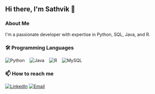 
<!--
**Sathvik006/Sathvik006** is a ✨ _special_ ✨ repository because its `README.md` (this file) appears on your GitHub profile.

Here are some ideas to get you started:

- 🔭 I’m currently working on ...
- 🌱 I’m currently learning ...
- 👯 I’m looking to collaborate on ...
- 🤔 I’m looking for help with ...
- 💬 Ask me about ...
- 📫 How to reach me: ...
- 😄 Pronouns: ...
- ⚡ Fun fact: ...
-->
## Hi there, I'm Sathvik 👋

### About Me
I'm a passionate developer with expertise in Python, SQL, Java, and R.

### 🛠️ Programming Languages
<p align="left">
  <img src="https://img.shields.io/badge/Python-3776AB?style=for-the-badge&logo=python&logoColor=white" alt="Python"/>&nbsp;&nbsp;&nbsp;
  <img src="https://img.shields.io/badge/Java-007396?style=for-the-badge&logo=java&logoColor=white" alt="Java"/>&nbsp;&nbsp;&nbsp;
  <img src="https://img.shields.io/badge/R-276DC3?style=for-the-badge&logo=r&logoColor=white" alt="R"/>&nbsp;&nbsp;&nbsp;
  <img src="https://img.shields.io/badge/MySQL-4479A1?style=for-the-badge&logo=mysql&logoColor=white" alt="MySQL"/>
  
</p>

### 📫 How to reach me
[![LinkedIn](https://img.shields.io/badge/-LinkedIn-0077B5?style=flat-square&logo=LinkedIn&logoColor=white)](https://www.linkedin.com/in/sathvik-r-27aa86178/)
[![Email](https://img.shields.io/badge/-Email-D14836?style=flat-square&logo=Gmail&logoColor=white)](mailto:sathvik081@gmail.com)


